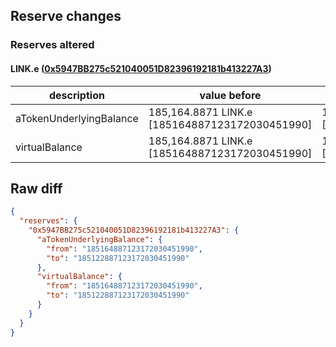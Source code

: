 ## Reserve changes

### Reserves altered

#### LINK.e ([0x5947BB275c521040051D82396192181b413227A3](https://snowtrace.io/address/0x5947BB275c521040051D82396192181b413227A3))

| description | value before | value after |
| --- | --- | --- |
| aTokenUnderlyingBalance | 185,164.8871 LINK.e [185164887123172030451990] | 185,122.8871 LINK.e [185122887123172030451990] |
| virtualBalance | 185,164.8871 LINK.e [185164887123172030451990] | 185,122.8871 LINK.e [185122887123172030451990] |


## Raw diff

```json
{
  "reserves": {
    "0x5947BB275c521040051D82396192181b413227A3": {
      "aTokenUnderlyingBalance": {
        "from": "185164887123172030451990",
        "to": "185122887123172030451990"
      },
      "virtualBalance": {
        "from": "185164887123172030451990",
        "to": "185122887123172030451990"
      }
    }
  }
}
```